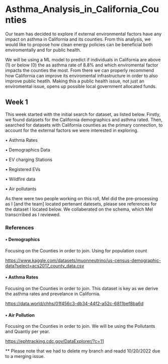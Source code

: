 # Asthma_Analysis_in_California_Counties

Our team has decided to explore if external environmental factors have any impact on asthma in California and its counties. From this analysis, we would like to propose how clean energy policies can be beneficial both enviromentally and for public health. 

We will be using a ML model to predict if individuals in California are above (1) or below (0) the as asthma rate of 8.8% and which enviromental factor impacts the counties the most. From there we can properly recommend how California can improve its enviromental infrastructure in order to also improve public heatlh. Making this a public health issue, not just an enviromental issue, opens up possible local government allocated funds. 

## Week 1

This week started with the initial search for dataset, as listed below. Firstly, we found datasets for the California demographics and asthma rated. Then, searched for datasets with California counties as the primary connection, to account for the external factors we were interested in exploring. 

  • Asthma Rates
  
  •	Demographics Data
  
  •	EV charging Stations
  
  •	Registered EVs
  
  •	Wildfire data
  
  •	Air pollutants
  

As there were two people working on this roll, Mel did the pre-processing as I [and the team] located pertenant datesets, please see references for the dataset I located below. We collaberated on the schema, which Mel transcrribed as I reviewed. 


### References 
####  • Demographics

Focusing on the Counties in order to join. Using for population count

https://www.kaggle.com/datasets/muonneutrino/us-census-demographic-data?select=acs2017_county_data.csv


####  • Asthma Rates

Focusing on the Counties in order to join. This dataset is key as we derive the asthma rates and prevelance in California. 

https://data.world/chhs/01f456c3-db34-44f2-a52c-6811bef8ba6d

####  • Air Pollution

Focusing on the Counties in order to join. We will be using the Pollutants and Quantiy per year. 

https://ephtracking.cdc.gov/DataExplorer/?c=11

** Please note that we had to delete my branch and readd 10/20/2022 due to a merging issue. 
